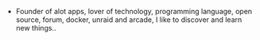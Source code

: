 - Founder of alot apps, lover of technology, programming language, open source, forum, docker, unraid and arcade, I like to discover and learn new things..
  <br>





























































































































































































































































































































































































































































































































































































































































































































